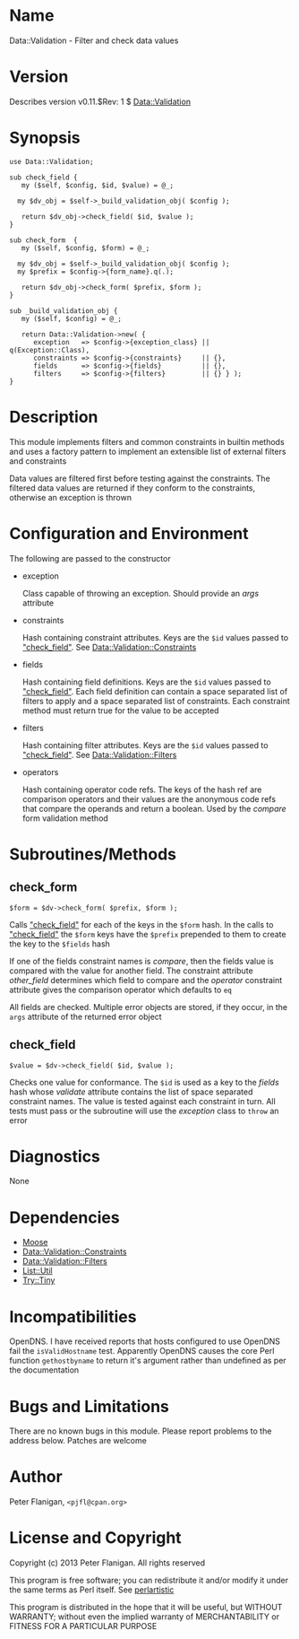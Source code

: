 # Name

Data::Validation - Filter and check data values

# Version

Describes version v0.11.$Rev: 1 $ [Data::Validation](https://metacpan.org/module/Data::Validation)

# Synopsis

    use Data::Validation;

    sub check_field {
       my ($self, $config, $id, $value) = @_;

      my $dv_obj = $self->_build_validation_obj( $config );

       return $dv_obj->check_field( $id, $value );
    }

    sub check_form  {
       my ($self, $config, $form) = @_;

      my $dv_obj = $self->_build_validation_obj( $config );
      my $prefix = $config->{form_name}.q(.);

       return $dv_obj->check_form( $prefix, $form );
    }

    sub _build_validation_obj {
       my ($self, $config) = @_;

       return Data::Validation->new( {
          exception   => $config->{exception_class} || q(Exception::Class),
          constraints => $config->{constraints}     || {},
          fields      => $config->{fields}          || {},
          filters     => $config->{filters}         || {} } );
    }

# Description

This module implements filters and common constraints in builtin
methods and uses a factory pattern to implement an extensible list of
external filters and constraints

Data values are filtered first before testing against the constraints. The
filtered data values are returned if they conform to the constraints,
otherwise an exception is thrown

# Configuration and Environment

The following are passed to the constructor

- exception

    Class capable of throwing an exception. Should provide an _args_ attribute

- constraints

    Hash containing constraint attributes. Keys are the `$id` values passed
    to ["check\_field"](#check\_field). See [Data::Validation::Constraints](https://metacpan.org/module/Data::Validation::Constraints)

- fields

    Hash containing field definitions. Keys are the `$id` values passed
    to ["check\_field"](#check\_field). Each field definition can contain a space
    separated list of filters to apply and a space separated list of
    constraints. Each constraint method must return true for the value to
    be accepted

- filters

    Hash containing filter attributes. Keys are the `$id` values passed
    to ["check\_field"](#check\_field). See [Data::Validation::Filters](https://metacpan.org/module/Data::Validation::Filters)

- operators

    Hash containing operator code refs. The keys of the hash ref are comparison
    operators and their values are the anonymous code refs that compare
    the operands and return a boolean. Used by the _compare_ form validation
    method

# Subroutines/Methods

## check\_form

    $form = $dv->check_form( $prefix, $form );

Calls ["check\_field"](#check\_field) for each of the keys in the `$form` hash. In
the calls to ["check\_field"](#check\_field) the `$form` keys have the `$prefix`
prepended to them to create the key to the `$fields` hash

If one of the fields constraint names is _compare_, then the fields
value is compared with the value for another field. The constraint
attribute _other\_field_ determines which field to compare and the
_operator_ constraint attribute gives the comparison operator which
defaults to `eq`

All fields are checked. Multiple error objects are stored, if they occur,
in the `args` attribute of the returned error object

## check\_field

    $value = $dv->check_field( $id, $value );

Checks one value for conformance. The `$id` is used as a key to the
_fields_ hash whose _validate_ attribute contains the list of space
separated constraint names. The value is tested against each
constraint in turn. All tests must pass or the subroutine will use the
_exception_ class to `throw` an error

# Diagnostics

None

# Dependencies

- [Moose](https://metacpan.org/module/Moose)
- [Data::Validation::Constraints](https://metacpan.org/module/Data::Validation::Constraints)
- [Data::Validation::Filters](https://metacpan.org/module/Data::Validation::Filters)
- [List::Util](https://metacpan.org/module/List::Util)
- [Try::Tiny](https://metacpan.org/module/Try::Tiny)

# Incompatibilities

OpenDNS. I have received reports that hosts configured to use OpenDNS fail the
`isValidHostname` test. Apparently OpenDNS causes the core Perl function
`gethostbyname` to return it's argument rather than undefined as per the
documentation

# Bugs and Limitations

There are no known bugs in this module.
Please report problems to the address below.
Patches are welcome

# Author

Peter Flanigan, `<pjfl@cpan.org>`

# License and Copyright

Copyright (c) 2013 Peter Flanigan. All rights reserved

This program is free software; you can redistribute it and/or modify it
under the same terms as Perl itself. See [perlartistic](https://metacpan.org/module/perlartistic)

This program is distributed in the hope that it will be useful,
but WITHOUT WARRANTY; without even the implied warranty of
MERCHANTABILITY or FITNESS FOR A PARTICULAR PURPOSE
